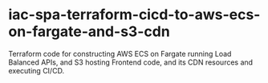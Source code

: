 # iac-spa-terraform-cicd-to-aws-ecs-on-fargate-and-s3-cdn
Terraform code for constructing AWS ECS on Fargate running Load Balanced APIs, and S3 hosting Frontend code, and its CDN resources and executing CI/CD.
